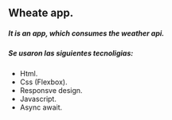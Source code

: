 ## Wheate app.

##### It is an app, which consumes the weather api.

##### Se usaron las siguientes tecnoligias:

- Html.
- Css (Flexbox).
- Responsve design.
- Javascript.
- Async await.
